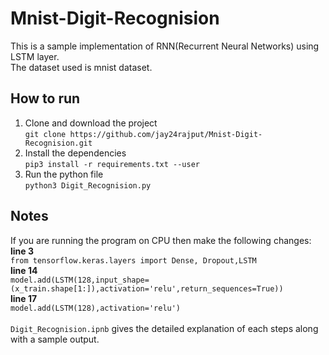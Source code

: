 # Mnist-Digit-Recognision<br>
This is a sample implementation of RNN(Recurrent Neural Networks) using LSTM layer.<br>
The dataset used is mnist dataset.<br>
## How to run
1. Clone and download the project<br>
```git clone https://github.com/jay24rajput/Mnist-Digit-Recognision.git``` <br>
2. Install the dependencies <br>
```pip3 install -r requirements.txt --user```
3. Run the python file <br>
```python3 Digit_Recognision.py``` 
## Notes
If you are running the program on CPU then make the following changes:<br>
**line 3**<br>
```from tensorflow.keras.layers import Dense, Dropout,LSTM``` <br>
**line 14**<br>
```model.add(LSTM(128,input_shape=(x_train.shape[1:]),activation='relu',return_sequences=True))``` <br>
**line 17** <br>
```model.add(LSTM(128),activation='relu')``` <br><br>
```Digit_Recognision.ipnb``` gives the detailed explanation of each steps along with a sample output. 
